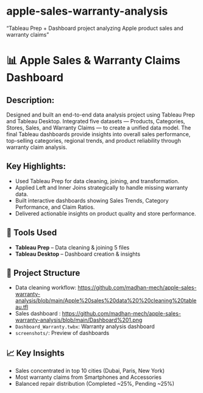 # apple-sales-warranty-analysis
“Tableau Prep + Dashboard project analyzing Apple product sales and warranty claims”
# 📊 Apple Sales & Warranty Claims Dashboard
## Description:
Designed and built an end-to-end data analysis project using Tableau Prep and Tableau Desktop. Integrated five datasets — Products, Categories, Stores, Sales, and Warranty Claims — to create a unified data model.
The final Tableau dashboards provide insights into overall sales performance, top-selling categories, regional trends, and product reliability through warranty claim analysis.
## Key Highlights:
- Used Tableau Prep for data cleaning, joining, and transformation.
- Applied Left and Inner Joins strategically to handle missing warranty data.
- Built interactive dashboards showing Sales Trends, Category Performance, and Claim Ratios.
- Delivered actionable insights on product quality and store performance.

## 🔧 Tools Used
- **Tableau Prep** – Data cleaning & joining 5 files
- **Tableau Desktop** – Dashboard creation & insights

## 📁 Project Structure
-  Data cleaning workflow: https://github.com/madhan-mech/apple-sales-warranty-analysis/blob/main/Apple%20sales%20data%20%20cleaning%20tableau.tfl
-  Sales dashboard : https://github.com/madhan-mech/apple-sales-warranty-analysis/blob/main/Dashboard%201.png
- `Dashboard_Warranty.twbx`: Warranty analysis dashboard
- `screenshots/`: Preview of dashboards

## 📈 Key Insights
- Sales concentrated in top 10 cities (Dubai, Paris, New York)
- Most warranty claims from Smartphones and Accessories
- Balanced repair distribution (Completed ~25%, Pending ~25%)

